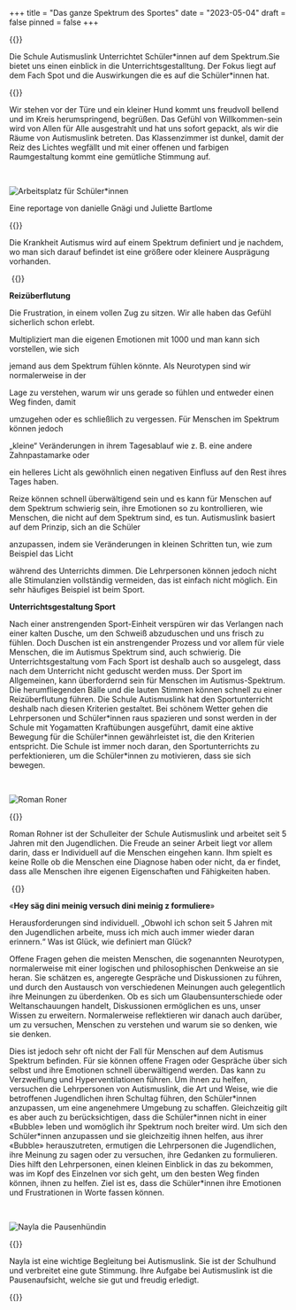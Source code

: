 +++
title = "Das ganze Spektrum des Sportes"
date = "2023-05-04"
draft = false
pinned = false
+++


{{<lead>}}



Die Schule Autismuslink Unterrichtet Schüler\*innen auf dem Spektrum.Sie bietet uns einen einblick in die Unterrichtsgestalltung. Der Fokus liegt auf dem Fach Spot und die Auswirkungen die es auf die Schüler\*innen hat.



{{</lead>}}







Wir stehen vor der Türe und ein kleiner Hund kommt uns freudvoll bellend und im Kreis herumspringend, begrüßen. Das Gefühl von Willkommen-sein wird von Allen für Alle ausgestrahlt und hat uns sofort gepackt, als wir die Räume von Autismuslink betreten. Das Klassenzimmer ist dunkel, damit der Reiz des Lichtes wegfällt und mit einer offenen und farbigen Raumgestaltung kommt eine gemütliche Stimmung auf.

 

![Arbeitsplatz für Schüler*innen](photo-.jpg)



Eine reportage von danielle Gnägi und Juliette Bartlome









{{<box>}}

Die Krankheit Autismus wird auf einem Spektrum definiert und je nachdem, wo man sich darauf befindet ist eine größere oder kleinere Ausprägung vorhanden.

 {{</box>}}







**Reizüberflutung**  

Die Frustration, in einem vollen Zug zu sitzen. Wir alle haben das Gefühl sicherlich schon erlebt. 

Multipliziert man die eigenen Emotionen mit 1000 und man kann sich vorstellen, wie sich 

jemand aus dem Spektrum fühlen könnte. Als Neurotypen sind wir normalerweise in der 

Lage zu verstehen, warum wir uns gerade so fühlen und entweder einen Weg finden, damit 

umzugehen oder es schließlich zu vergessen. Für Menschen im Spektrum können jedoch 

„kleine“ Veränderungen in ihrem Tagesablauf wie z. B. eine andere Zahnpastamarke oder 

ein helleres Licht als gewöhnlich einen negativen Einfluss auf den Rest ihres Tages haben. 

Reize können schnell überwältigend sein und es kann für Menschen auf dem Spektrum schwierig sein, ihre Emotionen so zu kontrollieren, wie Menschen, die nicht auf dem Spektrum sind, es tun. Autismuslink basiert auf dem Prinzip, sich an die Schüler 

anzupassen, indem sie Veränderungen in kleinen Schritten tun, wie zum Beispiel das Licht 

während des Unterrichts dimmen. Die Lehrpersonen können jedoch nicht alle Stimulanzien vollständig vermeiden, das ist einfach nicht möglich. Ein sehr häufiges Beispiel ist beim Sport. 



**Unterrichtsgestaltung Sport**

Nach einer anstrengenden Sport-Einheit verspüren wir das Verlangen nach einer kalten Dusche, um den Schweiß abzuduschen und uns frisch zu fühlen. Doch Duschen ist ein anstrengender Prozess und vor allem für viele Menschen, die im Autismus Spektrum sind, auch schwierig. Die Unterrichtsgestaltung vom Fach Sport ist deshalb auch so ausgelegt, dass nach dem Unterricht nicht geduscht werden muss. Der Sport im Allgemeinen, kann überfordernd sein für Menschen im Autismus-Spektrum. Die herumfliegenden Bälle und die lauten Stimmen können schnell zu einer Reizüberflutung führen. Die Schule Autismuslink hat den Sportunterricht deshalb nach diesen Kriterien gestaltet. Bei schönem Wetter gehen die Lehrpersonen und Schüler\*innen raus spazieren und sonst werden in der Schule mit Yogamatten Kraftübungen ausgeführt, damit eine aktive Bewegung für die Schüler\*innen gewährleistet ist, die den Kriterien entspricht. Die Schule ist immer noch daran, den Sportunterrichts zu perfektionieren, um die Schüler*innen zu motivieren, dass sie sich bewegen.

 









![Roman Roner](roman_rohner_klein-min.jpg)













{{<box>}}

Roman Rohner ist der Schulleiter der Schule Autismuslink und arbeitet seit 5 Jahren mit den Jugendlichen. Die Freude an seiner Arbeit liegt vor allem darin, dass er Individuell auf die Menschen eingehen kann. Ihm spielt es keine Rolle ob die Menschen eine Diagnose haben oder nicht, da er findet, dass alle Menschen ihre eigenen Eigenschaften und Fähigkeiten haben. 

 {{</box>}}











«**Hey säg dini meinig versuch dini meinig z formuliere**»











Herausforderungen sind individuell. „Obwohl ich schon seit 5 Jahren mit den Jugendlichen arbeite, muss ich mich auch immer wieder daran erinnern.“ Was ist Glück, wie definiert man Glück? 

Offene Fragen gehen die meisten Menschen, die sogenannten Neurotypen, normalerweise mit einer logischen und philosophischen Denkweise an sie heran. Sie schätzen es, angeregte Gespräche und Diskussionen zu führen, und durch den Austausch von verschiedenen Meinungen auch gelegentlich ihre Meinungen zu überdenken. Ob es sich um Glaubensunterschiede oder Weltanschauungen handelt, Diskussionen ermöglichen es uns, unser Wissen zu erweitern. Normalerweise reflektieren wir danach auch darüber, um zu versuchen, Menschen zu verstehen und warum sie so denken, wie sie denken. 

Dies ist jedoch sehr oft nicht der Fall für Menschen auf dem Autismus Spektrum befinden. Für sie können offene Fragen oder Gespräche über sich selbst und ihre Emotionen schnell überwältigend werden. Das kann zu Verzweiflung und Hyperventilationen führen. Um ihnen zu helfen, versuchen die Lehrpersonen von Autismuslink, die Art und Weise, wie die betroffenen Jugendlichen ihren Schultag führen, den Schüler\*innen anzupassen, um eine angenehmere Umgebung zu schaffen. Gleichzeitig gilt es aber auch zu berücksichtigen, dass die Schüler\*innen nicht in einer «Bubble» leben und womöglich ihr Spektrum noch breiter wird. Um sich den Schüler\*innen anzupassen und sie gleichzeitig ihnen helfen, aus ihrer «Bubble» herauszutreten, ermutigen die Lehrpersonen die Jugendlichen, ihre Meinung zu sagen oder zu versuchen, ihre Gedanken zu formulieren. Dies hilft den Lehrpersonen, einen kleinen Einblick in das zu bekommen, was im Kopf des Einzelnen vor sich geht, um den besten Weg finden können, ihnen zu helfen. Ziel ist es, dass die Schüler\*innen ihre Emotionen und Frustrationen in Worte fassen können. 

 

![Nayla die Pausenhündin](nayla_klein_gespiegelt-min.jpg)













{{<box>}}

Nayla ist eine wichtige Begleitung bei Autismuslink. Sie ist der Schulhund und verbreitet eine gute Stimmung. Ihre Aufgabe bei Autismuslink ist die Pausenaufsicht, welche sie gut und freudig erledigt.

{{</box>}}